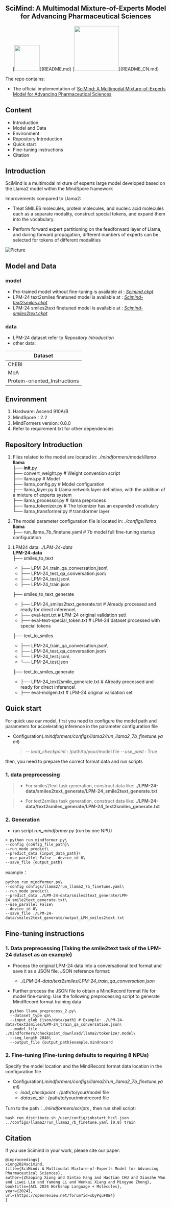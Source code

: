 <h2 align="center">SciMind: A Multimodal Mixture-of-Experts Model for Advancing Pharmaceutical Sciences </h2>

<div style="text-align: center;">
    [<img src="https://img.shields.io/badge/英文-English-blue"  width="80">](README.md) [<img src="https://img.shields.io/badge/中文-Simplified chinese-blue&format=png"  width="140">](README_CN.md)
	
</div>


The repo contains:
- The official implementation of [SciMind: A Multimodal Mixture-of-Experts Model for Advancing Pharmaceutical Sciences](https://openreview.net/forum?id=xbyPquFUB4)


## Content
- Introduction
- Model and Data
- Environment
- Repository Introduction
- Quick start
- Fine-tuning instructions
- Citation

## Introduction
SciMind is a multimodal mixture of experts large model developed based on the Llama2 model within the MindSpore framework

Improvements compared to Llama2:

- Treat SMILES molecules, protein molecules, and nucleic acid molecules each as a separate modality, construct special tokens, and expand them into the vocabulary.

- Perform forward expert partitioning on the feedforward layer of Llama, and during forward propagation, different numbers of experts can be selected for tokens of different modalities

![Picture](https://github.com/fangxintao/SciMind/blob/main/picture/scimind.png?raw=true "SciMind")

##  Model and Data
### model
- Pre-trained model without fine-tuning is available at : [*Scimind.ckpt*]()
- LPM-24 text2smiles finetuned model is available at : [*Scimind-text2smiles.ckpt*]()
- LPM-24 smiles2text finetuned model is available at : [*Scimind-smiles2text.ckpt*]()

### data
- LPM-24 dataset refer to *Repository Introduction*
- other data:
	
| Dataset  |
| ------------- |
| ChEBI  |
| MoA |
| Protein-oriented_Instructions |

## Environment

1. Hardware: Ascend 910A/B
2. MindSpore：2.2
3. MindFormers version: 0.8.0
4. Refer to requirement.txt for other dependencies

## Repository Introduction

1. Files related to the model are located in: *./mindformers/model/llama*\
   **llama**\
   ├── __init__.py\
   ├── convert_weight.py         # Weight conversion script\
   ├── llama.py                  # Model\
   ├── llama_config.py           # Model configuration \
   ├── llama_layer.py            # Llama network layer definition, with the addition of a mixture of experts system\
   ├── llama_processor.py        # llama preprocess\
   ├── llama_tokenizer.py        # The tokenizer has an expanded vocabulary\
   └── llama_transformer.py      # transformer layer
2. The model parameter configuration file is located in: *./configs/llama*\
   **llama**\
   ├── run_llama_7b_finetune.yaml         # 7b model full fine-tuning startup configuration
3. LPM24 data: *./LPM-24-data*\
   **LPM-24-data**\
   ├── smiles_to_text
   + ├── LPM-24_train_qa_conversation.json\
   + ├── LPM-24_test_qa_conversation.json\
   + ├── LPM-24_test.json\
   + ├── LPM-24_train.json
   
   ├── smiles_to_text_generate
   
   + ├── LPM-24_smiles2text_generate.txt # Already processed and ready for direct inference\
   + ├── eval-text.txt  # LPM-24 original validation set\
   + ├── eval-text-special_token.txt  # LPM-24 dataset processed with special tokens
   
   ├── text_to_smiles
   
   + ├── LPM-24_train_qa_conversation.json\
   + ├── LPM-24_test_qa_conversation.json\
   + └── LPM-24_test.json\
   + └── LPM-24_test.json
   
   ├── text_to_smiles_generate
   
   + ├── LPM-24_text2smile_generate.txt # Already processed and ready for direct inference\
   + ├── eval-molgen.txt # LPM-24 original validation set

## Quick start

For quick use our model, first you need to configure the model path and parameters for accelerating inference in the parameter configuration file

- Configuration(*.mindformers/configs/llama2/run_llama2_7b_finetune.yaml*)
  > -- *load_checkpoint* : /path/to/your/model file
  > --*use_past* : True

then, you need to prepare the correct format data and run scripts

### 1. data preprocessing

> - For smiles2text task generation, construct data like:
>    **./LPM-24-data/smiles2text_generate/LPM-24_smile2text_generate.txt**

> - For text2smiles task generation, construct data like:
>   **./LPM-24-data/text2smiles_generate/LPM-24_text2smiles_generate.txt**

### 2. Generation

-  run script *run_mindformer.py* (run by one NPU)

```
> python run_mindformer.py\
--config {config_file_path}\
--run_mode predict\
--predict_data {input_data_path}\
--use_parallel False --device_id 0\
--save_file {output_path}
```
example：

 ```
 python run_mindformer.py\
 --config configs/llama2/run_llama2_7b_finetune.yaml\
 --run_mode predict\
 --predict_data ./LPM-24-data/smiles2text_generate/LPM-24_smile2text_generate.txt\
 --use_parallel False\
 --device_id 0\
 --save_file ./LPM-24-data/smiles2text_generate/output_LPM_smiles2text.txt
 ```


## Fine-tuning instructions

### 1. Data preprecessing (Taking the smile2text task of the LPM-24 dataset as an example)

- Process the original LPM-24 data into a conversational text format and save it as a JSON file. JSON reference format:

	- *./LPM-24-data/text2smiles/LPM-24_train_qa_conversation.json*

- Further process the JSON file to obtain a MindRecord format file for model fine-tuning. Use the following preprocessing script to generate MindRecord format training data
```
  python llama_preprocess_2.py\
  --dataset_type qa\
  --input_glob {json/data/path} # Example: ./LPM-24-data/text2smiles/LPM-24_train_qa_conversation.json\
  --model_file ./mindformers/checkpoint_download/llama2/tokenizer.model\
  --seq_length 2048\
  --output_file {output_path}example.mindrecord
```

### 2. Fine-tuning (Fine-tuning defaults to requiring 8 NPUs)

Specify the model location and the MindRecord format data location in the configuration file

- Configuration(*.mindformers/configs/llama2/run_llama2_7b_finetune.yaml*)
  - *load_checkpoint* : /path/to/your/model file
  - *dataset_dir* : /path/to/your/mindrecord file

Turn to the path：*./mindformers/scripts* , then run shell script:

```
bash run_distribute.sh /user/config/jobstart_hccl.json ../configs/llama2/run_llama2_7b_finetune.yaml [0,8] train
```
## Citation

If you use Scimind in your work, please  cite our paper:
```
@inproceedings{
xiong2024scimind,
title={SciMind: A Multimodal Mixture-of-Experts Model for Advancing Pharmaceutical Sciences},
author={Zhaoping Xiong and Xintao Fang and Haotian CHU and Xiaozhe Wan and Liwei Liu and Yameng Li and Wenkai Xiang and Mingyue Zheng},
booktitle={ACL 2024 Workshop Language + Molecules},
year={2024},
url={https://openreview.net/forum?id=xbyPquFUB4}
}
```

